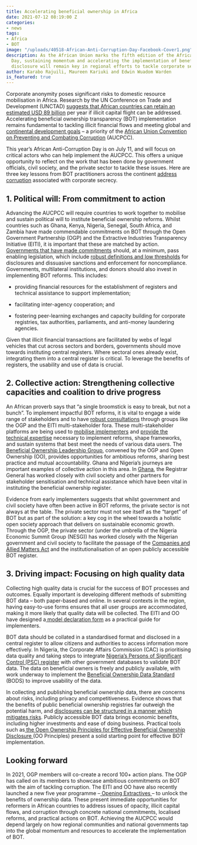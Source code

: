 ```yaml
---
title: Accelerating beneficial ownership in Africa
date: 2021-07-12 08:19:00 Z
categories:
- news
tags:
- Africa
- BOT
image: "/uploads/40518-African-Anti-Corruption-Day-Facebook-Cover1.png"
description: As the African Union marks the fifth edition of the African Anti-Corruption
  Day, sustaining momentum and accelerating the implementation of beneficial ownership
  disclosure will remain key in regional efforts to tackle corporate secrecy in Africa.
author: Karabo Rajuili, Maureen Kariuki and Edwin Wuadom Warden
is_featured: true
---
```


Corporate anonymity poses significant risks to domestic resource mobilisation in Africa. Research by the UN Conference on Trade and Development (UNCTAD) [suggests that African countries can retain an estimated USD 89 billion](https://unctad.org/news/africa-could-gain-89-billion-annually-curbing-illicit-financial-flows) per year if illicit capital flight can be addressed. Accelerating beneficial ownership transparency (BOT) implementation remains fundamental to tackling illicit financial flows and meeting global and[ continental development goals](https://au.int/sites/default/files/decisions/9665-assembly_au_dec_546_-_568_xxiv_e.pdf) – a priority of the [African Union Convention on Preventing and Combating Corruption](https://au.int/treaties/african-union-convention-preventing-and-combating-corruption) (AUCPCC).

This year’s African Anti-Corruption Day is on July 11, and will focus on critical actors who can help implement the AUCPCC. This offers a unique opportunity to reflect on the work that has been done by government officials, civil society, and the private sector to tackle these issues. Here are three key lessons from BOT practitioners across the continent [address corruption](https://www.opengovpartnership.org/events/high-level-discussion-on-beneficial-ownership-transparency-in-africa/) associated with corporate secrecy.

## 1. Political will: From commitment to action

Advancing the AUCPCC will require countries to work together to mobilise and sustain political will to institute beneficial ownership reforms. Whilst countries such as Ghana, Kenya, Nigeria, Senegal, South Africa, and Zambia have made commendable commitments on BOT through the Open Government Partnership (OGP) and the Extractive Industries Transparency Initiative (EITI), it is important that these are matched by action. [Governments that have made commitments](https://www.openownership.org/map/) should, at a minimum, pass enabling legislation, which include [robust definitions and low thresholds](https://www.openownership.org/uploads/definitions-briefing.pdf) for disclosures and dissuasive sanctions and enforcement for noncompliance. Governments, multilateral institutions, and donors should also invest in implementing BOT reforms. This includes:

* providing financial resources for the establishment of registers and technical assistance to support implementation;

* facilitating inter-agency cooperation; and

* fostering peer-learning exchanges and capacity building for corporate registries, tax authorities, parliaments, and anti-money laundering agencies.

Given that illicit financial transactions are facilitated by webs of legal vehicles that cut across sectors and borders, governments should move towards instituting central registers. Where sectoral ones already exist, integrating them into a central register is critical. To leverage the benefits of registers, the usability and use of data is crucial.

## 2. Collective action: Strengthening collective capacities and coalition to drive progress

An African proverb says that “a single broomstick is easy to break, but not a bunch”. To implement impactful BOT reforms, it is vital to engage a wide range of stakeholders and to have [robust consultations](https://www.openownership.org/uploads/open-ownership-effective-consultation-processes-for-bot.pdf) through groups like the OGP and the EITI multi-stakeholder fora. These multi-stakeholder platforms are being used to [mobilise implementers](https://eiti.org/event/beneficial-ownership-transparency-in-africa) and [provide the technical expertise](https://www.openownership.org/uploads/open-ownership-effective-consultation-processes-for-bot.pdf) necessary to implement reforms, shape frameworks, and sustain systems that best meet the needs of various data users. The [Beneficial Ownership Leadership Group](https://www.opengovpartnership.org/beneficial-ownership-leadership-group/), convened by the OGP and Open Ownership (OO), provides opportunities for ambitious reforms, sharing best practice and mutual accountability. Ghana and Nigeria’s journeys are important examples of collective action in this area. In [Ghana](https://eiti.org/blog/ghana-takes-giant-stride-towards-beneficial-ownership-disclosure), the Registrar General has worked closely with civil society and other partners for stakeholder sensitisation and technical assistance which have been vital in instituting the beneficial ownership register.

Evidence from early implementers suggests that whilst government and civil society have often been active in BOT reforms, the private sector is not always at the table. The private sector must not see itself as the “target” of BOT but as part of the solution: a key cog in the wheel towards a holistic open society approach that delivers on sustainable economic growth. Through the OGP, the private sector (under the umbrella of the Nigeria Economic Summit Group (NESG)) has worked closely with the Nigerian government and civil society to facilitate the passage of the [Companies and Allied Matters Act](https://www.opengovpartnership.org/stories/enhancing-corporate-accountability-in-nigeria/) and the institutionalisation of an open publicly accessible BOT register.

## 3. Driving impact: Focusing on high quality data

Collecting high quality data is crucial for the success of BOT processes and outcomes. Equally important is developing different methods of submitting BOT data – both paper-based and online. In several contexts in the region, having easy-to-use forms ensures that all user groups are accommodated, making it more likely that quality data will be collected. The EITI and OO have designed a[ model declaration form](https://eiti.org/document/beneficial-ownership-model-declaration-form) as a practical guide for implementers.

BOT data should be collated in a standardised format and disclosed in a central register to allow citizens and authorities to access information more effectively. In Nigeria, the Corporate Affairs Commission (CAC) is prioritising data quality and taking steps to integrate [Nigeria’s Persons of Significant Control (PSC) register](https://search.cac.gov.ng/home) with other government databases to validate BOT data. The data on beneficial owners is freely and publicly available, with work underway to implement the [Beneficial Ownership Data Standard](http://standard.openownership.org/en/0.2.0/) (BODS) to improve usability of the data.

In collecting and publishing beneficial ownership data, there are concerns about risks, including privacy and competitiveness. Evidence shows that the benefits of public beneficial ownership registries far outweigh the potential harm, and [disclosures can be structured in a manner which mitigates risks](https://www.openownership.org/uploads/OO%20Public%20Access%20Briefing.pdf). Publicly accessible BOT data brings economic benefits, including higher investments and ease of doing business. Practical tools such as[ the Open Ownership Principles for Effective Beneficial Ownership Disclosure ](https://www.openownership.org/principles/)(OO Principles) present a solid starting point for effective BOT implementation.

## Looking forward

In 2021, OGP members will co-create a record 100\+ action plans. The OGP has called on its members to showcase ambitious commitments on BOT with the aim of tackling corruption. The EITI and OO have also recently launched a new five year programme –[ Opening Extractives ](https://eiti.org/news/changing-game-new-global-programme-to-curb-extractive-industry-corruption)– to unlock the benefits of ownership data. These present immediate opportunities for reformers in African countries to address issues of opacity, illicit capital flows, and corruption through concrete national commitments, localised reforms, and practical actions on BOT. Achieving the AUCPCC would depend largely on how regional communities and national governments tap into the global momentum and resources to accelerate the implementation of BOT.